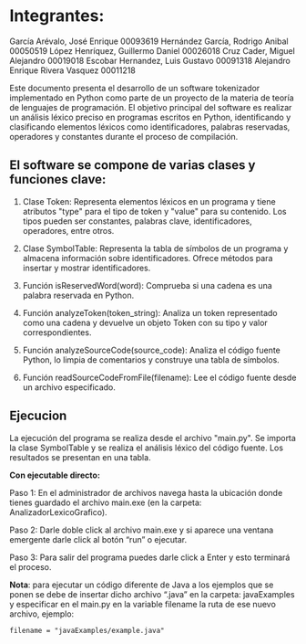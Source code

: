 ﻿# Integrantes:

García Arévalo, José Enrique 00093619
Hernández García, Rodrigo Anibal 00050519
López Henríquez, Guillermo Daniel 00026018
Cruz Cader, Miguel Alejandro 00019018
Escobar Hernandez, Luis Gustavo 00091318
Alejandro Enrique Rivera  Vasquez 00011218

Este documento presenta el desarrollo de un software tokenizador implementado en Python como parte de un proyecto de la materia de teoría de lenguajes de programación. El objetivo principal del software es realizar un análisis léxico preciso en programas escritos en Python, identificando y clasificando elementos léxicos como identificadores, palabras reservadas, operadores y constantes durante el proceso de compilación.

## El software se compone de varias clases y funciones clave:

1.  Clase Token: Representa elementos léxicos en un programa y tiene atributos "type" para el tipo de token y "value" para su contenido. Los tipos pueden ser constantes, palabras clave, identificadores, operadores, entre otros.
    
2.  Clase SymbolTable: Representa la tabla de símbolos de un programa y almacena información sobre identificadores. Ofrece métodos para insertar y mostrar identificadores.
    
3.  Función isReservedWord(word): Comprueba si una cadena es una palabra reservada en Python.
    
4.  Función analyzeToken(token_string): Analiza un token representado como una cadena y devuelve un objeto Token con su tipo y valor correspondientes.
    
5.  Función analyzeSourceCode(source_code): Analiza el código fuente Python, lo limpia de comentarios y construye una tabla de símbolos.
    
6.  Función readSourceCodeFromFile(filename): Lee el código fuente desde un archivo especificado.

## Ejecucion    

La ejecución del programa se realiza desde el archivo "main.py". Se importa la clase SymbolTable y se realiza el análisis léxico del código fuente. Los resultados se presentan en una tabla.

**Con ejecutable directo:**

Paso 1: En el administrador de archivos navega hasta la ubicación donde tienes guardado el archivo main.exe (en la carpeta: AnalizadorLexicoGrafico).

Paso 2: Darle doble click al archivo main.exe y si aparece una ventana emergente darle click al botón “run” o ejecutar.

Paso 3: Para salir del programa puedes darle click a Enter y esto terminará el proceso.

**Nota**: para ejecutar un código diferente de Java a los ejemplos que se ponen se debe de insertar dicho archivo “.java” en la carpeta: javaExamples y especificar en el main.py en la variable filename la ruta de ese nuevo archivo, ejemplo:

    filename = "javaExamples/example.java"

